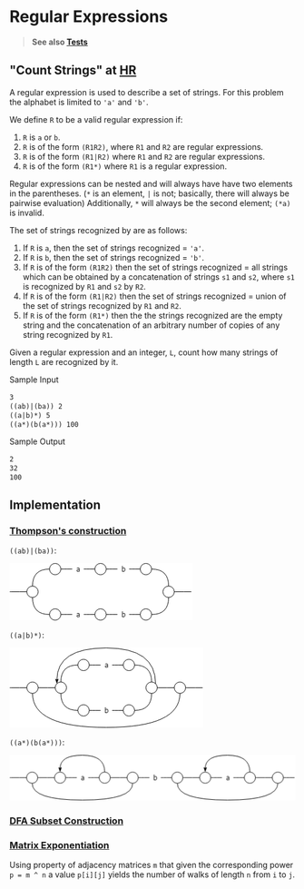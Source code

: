 # Regular Expressions

> **See also [Tests](../../../../../../../test/groovy/com/tydbits/hackerrank/strings/regex_count)**

## "Count Strings" at [HR](https://www.hackerrank.com/challenges/count-strings)

A regular expression is used to describe a set of strings. 
For this problem the alphabet is limited to `'a'` and `'b'`.

We define `R` to be a valid regular expression if: 
1) `R` is `a` or `b`. 
2) `R` is of the form `(R1R2)`, where `R1` and `R2` are regular expressions. 
3) `R` is of the form `(R1|R2)` where `R1` and `R2` are regular expressions. 
4) `R` is of the form `(R1*)` where `R1` is a regular expression.

Regular expressions can be nested and will always have have two elements 
in the parentheses. (`*` is an element, `|` is not; basically, there will 
always be pairwise evaluation) Additionally, `*` will always be the second element; 
`(*a)` is invalid.

The set of strings recognized by  are as follows: 
1) If `R` is `a`, then the set of strings recognized = `'a'`. 
2) If `R` is `b`, then the set of strings recognized = `'b'`. 
3) If `R` is of the form `(R1R2)` then the set of strings recognized = all strings 
which can be obtained by a concatenation of strings `s1` and `s2`, where 
`s1` is recognized by `R1` and `s2` by `R2`. 
4) If `R` is of the form `(R1|R2)` then the set of strings recognized = 
union of the set of strings recognized by `R1` and `R2`. 
5) If `R` is of the form `(R1*)` then the the strings recognized are 
the empty string and the concatenation of an arbitrary number of copies 
of any string recognized by `R1`.

Given a regular expression and an integer, `L`, count how many strings of length `L` 
are recognized by it.

Sample Input
```
3  
((ab)|(ba)) 2  
((a|b)*) 5  
((a*)(b(a*))) 100
```

Sample Output
```
2
32
100
```

## Implementation

### [Thompson's construction](https://en.wikipedia.org/wiki/Thompson%27s_construction)

`((ab)|(ba))`:

![((ab)|(ba))](resources/diagram-1.png "((ab)|(ba))")

`((a|b)*)`:

![((a|b)*)](resources/diagram-2.png "((a|b)*)")

`((a*)(b(a*)))`:

![((a*)(b(a*)))](resources/diagram-3.png "((a*)(b(a*)))")

### [DFA Subset Construction](https://en.wikipedia.org/wiki/Powerset_construction)

### [Matrix Exponentiation](http://mathworld.wolfram.com/MatrixPower.html)

Using property of adjacency matrices `m` that given the corresponding
power `p = m ^ n` a value `p[i][j]` yields the number of walks
of length `n` from `i` to `j`.